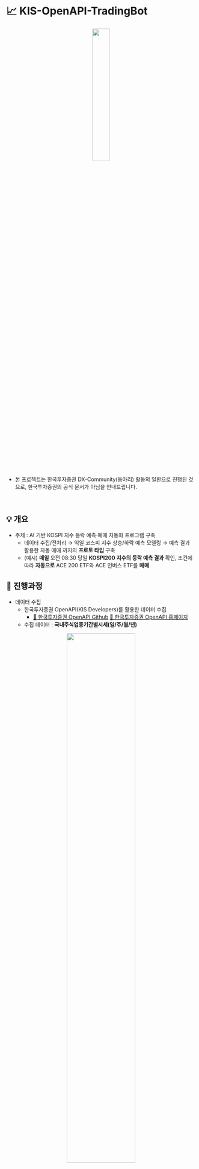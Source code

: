 #  📈 KIS-OpenAPI-TradingBot

<p align="center">
  <img src="https://github.com/user-attachments/assets/178cff23-cb42-45a7-83a9-ac29af443425" width="30%" />
</p>

- 본 프로젝트는 한국투자증권 DX-Community(동아리) 활동의 일환으로 진행된 것으로, 한국투자증권의 공식 문서가 아님을 안내드립니다.
<br/>

## 💡 개요
- 주제 : AI 기반 KOSPI 지수 등락 예측·매매 자동화 프로그램 구축
  - 데이터 수집/전처리 → 익일 코스피 지수 상승/하락 예측 모델링 → 예측 결과 활용한 자동 매매 까지의 **프로토 타입** 구축
  - (예시) **매일** 오전 08:30 당일 **KOSPI200 지수의 등락 예측 결과** 확인, 조건에 따라 **자동으로** ACE 200 ETF와 ACE 인버스 ETF를 **매매**
 
## 🚀 진행과정

- 데이터 수집
  - 한국투자증권 OpenAPI(KIS Developers)를 활용한 데이터 수집
    - [📍 한국투자증권 OpenAPI Github](https://github.com/koreainvestment/open-trading-api) [📍 한국투자증권 OpenAPI 홈페이지](https://apiportal.koreainvestment.com/about)  
  - 수집 데이터 : **국내주식업종기간별시세(일/주/월/년)** 

<p align="center">
   <img src="https://github.com/user-attachments/assets/48a4ee13-b3dd-438a-a0c1-af14aa20dc33" width="60%" />
</p>
    
- 데이터 정제
  - Feature Engineering 수행
    - 독립 변수 변환 : Classifier 구축 시 지표 데이터 → 등락률 변환
    - 기술적 지표 추가 : Pandas ta 라이브러리 활용 
  - 수집 원천 데이터 → M/L, D/L 모델 입력에 맞게 Feature 변환하는 Class 작성
    - M/L - 데이터 : **`DataPreprocessor'**
    - D/L - 데이터 : **`transform_for_dl'** (추후 개발)
   
- AI 모델링
  - M/L : AutoML, LightGBM, CyclicBoosting
  - D/L : Pre-trained model 활용 (추후 개발)
  
- 예측 결과 활용
  - OpenAPI 활용 자동 매매
    - 매매 조건: Model Confidence 0.75 이상, N개의 모델* 중 70% 이상이 동일한 결과 출력 등 (* M/L 모델의 기술적 지표 알고리즘 활용)
    - 당일 매매 조건에 대한 OpenAPI 자동 매매
    - 예측 결과 및 매매 진행 상황 slack message 발송 (추후 개발)

- 배치 프로세스 수행을 통한 자동화
  - Local Airflow를 활용하여 배치 자동화
  - 데이터 수집 ~ 매매까지의 각 프로세스 DAG화  

<br/>

## 📂 디렉토리 구조

📂 KIS-OpenAPI-TradingBot  
│  
├── 📂 .ipynb_checkpoints  
├── 📂 __pycache__  
├── 📂 config  
│   └── config_vts.yaml  # API KEY, 계좌번호 등 개인정보  
│  
├── 📂 data  
│   ├── deomesticindex.xlsx  
│   ├── ds_domesticIndex_flaml.pkl  
│   ├── ml_flaml_lgbm_domesticIndex.pkl  
│   └── rs_domesticIndex.pkl  
│  
├── 📂 logs  
│   └── ml_flaml_lgbm.log  
│  
├── 📂 scripts  
│   ├── 📂 origin  
│   │   ├── 국내업종기간별시세_20241110.ipynb  
│   │   ├── 국내업종기간별시세_20241120.ipynb  
│   │   ├── 국내주식분봉조회_20241110.ipynb  
│   │   ├── 금리종합_20241110.ipynb  
│   │   ├── 자동매매샘플코드_20241212.ipynb  
│   │   └── 종합시황공시_20241119.ipynb  
│   ├── dxcai_domestic_index_trading_dag.ipynb  
│   ├── dxcai_extract_DomesticIndex.ipynb  
│   ├── dxcai_ml_DomesticIndex_lightgbm.ipynb  
│   ├── dxcai_preproc_DomesticIndex_ml_lightgbm.ipynb  
│   ├── utils.py  
│   └── 자동매매샘플코드_20241212.ipynb  
│  
├── 📂 tokens  
│   ├── token.json  
│   └── token_dev.json  
└── 📄 README.md  

